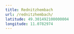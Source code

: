 ```yaml
---
title: Rednitzhembach
url: /rednitzhembach/
latitude: 49.301492100000004
longitude: 11.0782974
---
```

